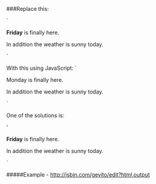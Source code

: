 ###Replace this:

`
<div>
  <p id="latest"><strong>Friday</strong> is finally here.</p>
  <p>In addition the weather is sunny today.</p>
</div>
`

With this using JavaScript:
`
<div>
  <p id="latest">Monday is finally here.</p>
  <p>In addition the weather is sunny today.</p>
</div>
`

One of the solutions is:

'
<!DOCTYPE html>
<html>
<head>
  <meta charset="utf-8">
  <title>JS Bin</title>
  <style>
    .first {
      background-color: yellow;
    }
    
    .last {
      background-color: red;
    }
  </style>
  <script>
     window.onload = function () {
      
      var element = document.getElementById('latest');
      element.textContent = "Friday is finally here.";
    };
  </script>
</head>
<body>

  <div>
    <p id="latest"><strong>Friday</strong> is finally here.</p>
    <p>In addition the weather is sunny today.</p>
  </div>
  
</body>
</html>
`

#####Example - http://jsbin.com/geyito/edit?html,output